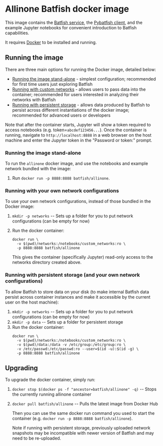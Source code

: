 # Allinone Batfish docker image

This image contains the [Batfish service][bf], the [Pybatfish client][pybf], and the example
Jupyter notebooks for convenient introduction to Batfish capabilities.

It requires [Docker][docker] to be installed and running.

## Running the image

There are three main options for running the Docker image, detailed below:
* [Running the image stand-alone](#running-the-image-stand-alone) - simplest configuration; recommended for first time users just exploring Batfish
* [Running with custom networks](#running-with-your-own-network-configurations) - allows users to pass data into the container; recommended for users interested in analyzing their networks with Batfish
* [Running with persistent storage](#running-with-persistent-storage-and-your-own-network-configurations) - allows data produced by Batfish to persist across different instantiations of the docker image; recommended for advanced users or developers

Note that after the container starts, Jupyter will show a token required to access notebooks (e.g. token=`abcdef123456...`).  Once the container is running, navigate to `http://localhost:8888` in a web browser on the host machine and enter the Jupyter token in the "Password or token:" prompt.

### Running the image stand-alone

To run the `allinone` docker image, and use the notebooks and example network bundled with the image:

1. Run `docker run -p 8888:8888 batfish/allinone`.


### Running with your own network configurations

To use your own network configurations, instead of those bundled in the Docker image:

1. `mkdir -p networks` -- Sets up a folder for you to put network configurations (can be empty for now)
2. Run the docker container:
    ```
    docker run \
      -v $(pwd)/networks:/notebooks/custom_networks:ro \
      -p 8888:8888 batfish/allinone
    ```

    This gives the container (specifically Jupyter) read-only access to the networks directory created above.

### Running with persistent storage (and your own network configurations)

To allow Batfish to store data on your disk (to make internal Batfish data persist across container instances and make it accessible by the current user on the host machine):

1. `mkdir -p networks` -- Sets up a folder for you to put network configurations (can be empty for now)
2. `mkdir -p data` -- Sets up a folder for persistent storage
3. Run the docker container:
    ```
    docker run \
      -v $(pwd)/networks:/notebooks/custom_networks:ro \
      -v $(pwd)/data:/data -v /etc/group:/etc/group:ro \
      -v /etc/passwd:/etc/passwd:ro --user=$(id -u):$(id -g) \
      -p 8888:8888 batfish/allinone
    ```

## Upgrading

To upgrade the docker container, simply run:

1. `docker stop $(docker ps -f "ancestor=batfish/allinone" -q)` -- Stops the currently running allinone container
2. `docker pull batfish/allinone` -- Pulls the latest image from Docker Hub

    Then you can use the same docker run command you used to start the container (e.g. `docker run -p 8888:8888 batfish/allinone`).

    Note if running with persistent storage, previously uploaded network snapshots may be incompatible with newer version of Batfish and may need to be re-uploaded.


[bf]: https://github.com/batfish/batfish
[docker]: https://www.docker.com/get-started
[pybf]: https://github.com/batfish/pybatfish